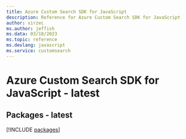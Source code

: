 ```yaml
---
title: Azure Custom Search SDK for JavaScript
description: Reference for Azure Custom Search SDK for JavaScript
author: xirzec
ms.author: jeffish
ms.data: 03/18/2023
ms.topic: reference
ms.devlang: javascript
ms.service: customsearch
---
```

# Azure Custom Search SDK for JavaScript - latest
## Packages - latest
[!INCLUDE [packages](custom-search-index.md)]
